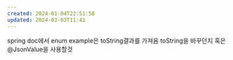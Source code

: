 ```yaml
---
created: 2024-01-04T22:51:58
updated: 2024-03-03T11:41
---
```

spring doc에서 enum example은 toString결과를 가져옴
toString을 바꾸던지 혹은 @JsonValue을 사용할것